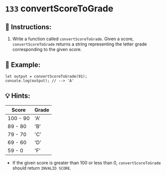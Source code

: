 # `133` convertScoreToGrade

## 📝 Instructions:

1. Write a function called `convertScoreToGrade`. Given a score, `convertScoreToGrade` returns a string representing the letter grade corresponding to the given score.

## 📎 Example:

```Js
let output = convertScoreToGrade(91);
console.log(output); // --> 'A'
```

## 💡 Hints:

| Score    	| Grade 	|
|----------	|-------	|
| 100 - 90 	| 'A'   	|
| 89 - 80  	| 'B'   	|
| 79 - 70  	| 'C'   	|
| 69 - 60  	| 'D'   	|
| 59 - 0   	| 'F'   	|

+ If the given score is greater than 100 or less than 0, `convertScoreToGrade` should return `INVALID SCORE`.
